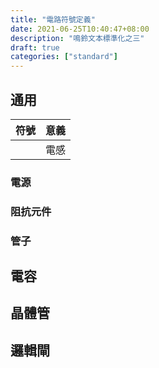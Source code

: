 ```yaml
---
title: "電路符號定義"
date: 2021-06-25T10:40:47+08:00
description: "鳴鈴文本標準化之三"
draft: true
categories: ["standard"]
---
```


## 通用

| 符號  | 意義 |
| :---: | ---- |
|       | 電感 |

### 電源

### 阻抗元件

### 管子

## 電容

## 晶體管

## 邏輯閘